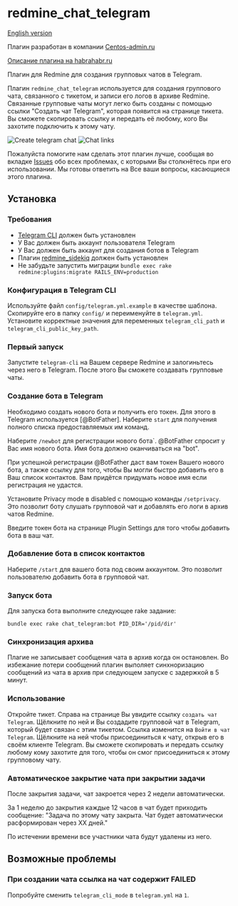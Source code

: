 # redmine_chat_telegram

[English version](https://github.com/centosadmin/redmine_chat_telegram/blob/master/README.md)

Плагин разработан в компании [Centos-admin.ru](https://centos-admin.ru)

[Описание плагина на habrahabr.ru](https://habrahabr.ru/company/centosadmin/blog/281044/)

Плагин для Redmine для создания групповых чатов в Telegram.

Плагин `redmine_chat_telegram` используется для создания группового чата, связанного с тикетом, и записи его логов в архиве Redmine. Связанные групповые чаты могут легко быть созданы с помощью ссылки "Создать чат Telegram", которая появится на странице тикета. Вы сможете скопировать ссылку и передать её любому, кого Вы захотите подключить к этому чату.

![Create telegram chat](https://github.com/centosadmin/redmine_chat_telegram/raw/master/assets/images/create-link.png)
![Chat links](https://github.com/centosadmin/redmine_chat_telegram/raw/master/assets/images/chat-links.png)

Пожалуйста помогите нам сделать этот плагин лучше, сообщая во вкладке [Issues](https://github.com/centosadmin/redmine_chat_telegram/issues) обо всех проблемах, с которыми Вы столкнётесь при его использовании. Мы готовы ответить на Все ваши вопросы, касающиеся этого плагина.

## Установка

### Требования

* [Telegram CLI](https://github.com/vysheng/tg) должен быть установлен
* У Вас должен быть аккаунт пользователя Telegram
* У Вас должен быть аккаунт для создания ботов в Telegram
* Плагин [redmine_sidekiq](https://github.com/ogom/redmine_sidekiq) должен быть установлен
* Не забудьте запустить миграции `bundle exec rake redmine:plugins:migrate RAILS_ENV=production`

### Конфигурация в Telegram CLI

Используйте файл `config/telegram.yml.example` в качестве шаблона.
Скопируйте его в папку `config/` и переименуйте в `telegram.yml`.
Установите корректные значения для переменных `telegram_cli_path` и `telegram_cli_public_key_path`.

### Первый запуск

Запустите `telegram-cli` на Вашем сервере Redmine и залогиньтесь через него в Telegram. После этого Вы сможете создавать групповые чаты.

### Создание бота в Telegram

Необходимо создать нового бота и получить его токен. Для этого в Telegram используется [@BotFather]. Наберите `start` для получения полного списка предоставляемых им команд.

Наберите `/newbot` для регистрации нового бота`. @BotFather спросит у Вас имя нового бота. Имя бота должно оканчиваться на "bot".

При успешной регистрации @BotFather даст вам токен Вашего нового бота, а также ссылку для того, чтобы Вы могли быстро добавить его в Ваш список контактов. Вам придётся придумать новое имя если регистрация не удастся.

Установите Privacy mode в disabled с помощью команды `/setprivacy`. Это позволит боту слушать групповой чат и добавлять его логи в архив чатов Redmine.

Введите токен бота на странице Plugin Settings для того чтобы добавить бота в ваш чат.

### Добавление бота в список контактов

Наберите `/start` для вашего бота под своим аккаунтом.
Это позволит пользователю добавить бота в групповой чат.

### Запуск бота

Для запуска бота выполните следующее rake задание:

```shell
bundle exec rake chat_telegram:bot PID_DIR='/pid/dir'
```

### Синхронизация архива

Плагие не записывает сообщения чата в архив когда он остановлен. Во избежание потери сообщений плагин выполяет синхноризацию сообщений из чата в архив при следующем запуске с задержкой в 5 минут.

### Использование

Откройте тикет. Справа на странице Вы увидите ссылку `создать чат Telegram`. Щёлкните по ней и Вы создадите групповой чат в Telegram, который будет связан с этим тикетом. Ссылка изменится на `Войти в чат Telegram`. Щёлкните на ней чтобы присоединиться к чату, открыв его в своём клиенте Telegram. Вы сможете скопировать и передать ссылку любому кому захотите для того, чтобы он смог присоединиться к этому групповому чату.


### Автоматическое закрытие чата при закрытии задачи

После закрытия задачи, чат закроется через 2 недели автоматически.

За 1 неделю до закрытия каждые 12 часов в чат будет приходить сообщение:
"Задача по этому чату закрыта. Чат будет автоматически расформирован через XX дней."

По истечении времени все участники чата будут удалены из него.

## Возможные проблемы

### При создании чата ссылка на чат содержит FAILED

Попробуйте сменить `telegram_cli_mode` в `telegram.yml` на `1`.
